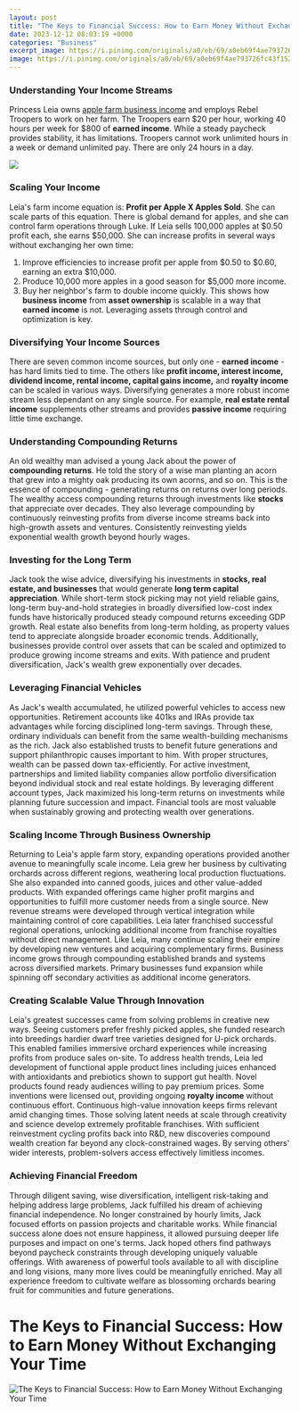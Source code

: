 ```yaml
---
layout: post
title: "The Keys to Financial Success: How to Earn Money Without Exchanging Your Time"
date: 2023-12-12 08:03:19 +0000
categories: "Business"
excerpt_image: https://i.pinimg.com/originals/a0/eb/69/a0eb69f4ae793726fc43f152ba16f499.jpg
image: https://i.pinimg.com/originals/a0/eb/69/a0eb69f4ae793726fc43f152ba16f499.jpg
---
```


### Understanding Your Income Streams 
Princess Leia owns [apple farm business income](https://store.fi.io.vn/collection/aguillon) and employs Rebel Troopers to work on her farm. The Troopers earn $20 per hour, working 40 hours per week for $800 of **earned income**. While a steady paycheck provides stability, it has limitations. Troopers cannot work unlimited hours in a week or demand unlimited pay. There are only 24 hours in a day.

![](https://www.godigit.com/content/dam/godigit/directportal/en/contenthm/how-to-earn-money-without-investment.jpg)
### Scaling Your Income 
Leia's farm income equation is: **Profit per Apple X Apples Sold**. She can scale parts of this equation. There is global demand for apples, and she can control farm operations through Luke. If Leia sells 100,000 apples at $0.50 profit each, she earns $50,000. She can increase profits in several ways without exchanging her own time:
1. Improve efficiencies to increase profit per apple from $0.50 to $0.60, earning an extra $10,000. 
2. Produce 10,000 more apples in a good season for $5,000 more income.
3. Buy her neighbor's farm to double income quickly. 
This shows how **business income** from **asset ownership** is scalable in a way that **earned income** is not. Leveraging assets through control and optimization is key.
### Diversifying Your Income Sources
There are seven common income sources, but only one - **earned income** - has hard limits tied to time. The others like **profit income, interest income, dividend income, rental income, capital gains income,** and **royalty income** can be scaled in various ways. 
Diversifying generates a more robust income stream less dependant on any single source. For example, **real estate rental income** supplements other streams and provides **passive income** requiring little time exchange.
### Understanding Compounding Returns
An old wealthy man advised a young Jack about the power of **compounding returns**. He told the story of a wise man planting an acorn that grew into a mighty oak producing its own acorns, and so on. This is the essence of compounding - generating returns on returns over long periods.
The wealthy access compounding returns through investments like **stocks** that appreciate over decades. They also leverage compounding by continuously reinvesting profits from diverse income streams back into high-growth assets and ventures. Consistently reinvesting yields exponential wealth growth beyond hourly wages.
### Investing for the Long Term 
Jack took the wise advice, diversifying his investments in **stocks, real estate, and businesses** that would generate **long term capital appreciation**. While short-term stock picking may not yield reliable gains, long-term buy-and-hold strategies in broadly diversified low-cost index funds have historically produced steady compound returns exceeding GDP growth. 
Real estate also benefits from long-term holding, as property values tend to appreciate alongside broader economic trends. Additionally, businesses provide control over assets that can be scaled and optimized to produce growing income streams and exits. With patience and prudent diversification, Jack's wealth grew exponentially over decades.
### Leveraging Financial Vehicles
As Jack's wealth accumulated, he utilized powerful vehicles to access new opportunities. Retirement accounts like 401ks and IRAs provide tax advantages while forcing disciplined long-term savings. Through these, ordinary individuals can benefit from the same wealth-building mechanisms as the rich.
Jack also established trusts to benefit future generations and support philanthropic causes important to him. With proper structures, wealth can be passed down tax-efficiently. For active investment, partnerships and limited liability companies allow portfolio diversification beyond individual stock and real estate holdings. 
By leveraging different account types, Jack maximized his long-term returns on investments while planning future succession and impact. Financial tools are most valuable when sustainably growing and protecting wealth over generations.
### Scaling Income Through Business Ownership
Returning to Leia's apple farm story, expanding operations provided another avenue to meaningfully scale income. Leia grew her business by cultivating orchards across different regions, weathering local production fluctuations. She also expanded into canned goods, juices and other value-added products.
With expanded offerings came higher profit margins and opportunities to fulfill more customer needs from a single source. New revenue streams were developed through vertical integration while maintaining control of core capabilities. Leia later franchised successful regional operations, unlocking additional income from franchise royalties without direct management.
Like Leia, many continue scaling their empire by developing new ventures and acquiring complementary firms. Business income grows through compounding established brands and systems across diversified markets. Primary businesses fund expansion while spinning off secondary activities as additional income generators.
### Creating Scalable Value Through Innovation  
Leia's greatest successes came from solving problems in creative new ways. Seeing customers prefer freshly picked apples, she funded research into breedings hardier dwarf tree varieties designed for U-pick orchards. This enabled families immersive orchard experiences while increasing profits from produce sales on-site.
To address health trends, Leia led development of functional apple product lines including juices enhanced with antioxidants and prebiotics shown to support gut health. Novel products found ready audiences willing to pay premium prices. Some inventions were licensed out, providing ongoing **royalty income** without continuous effort.
Continuous high-value innovation keeps firms relevant amid changing times. Those solving latent needs at scale through creativity and science develop extremely profitable franchises. With sufficient reinvestment cycling profits back into R&D, new discoveries compound wealth creation far beyond any clock-constrained wages. By serving others' wider interests, problem-solvers access effectively limitless incomes. 
### Achieving Financial Freedom
Through diligent saving, wise diversification, intelligent risk-taking and helping address large problems, Jack fulfilled his dream of achieving financial independence. No longer constrained by hourly limits, Jack focused efforts on passion projects and charitable works. While financial success alone does not ensure happiness, it allowed pursuing deeper life purposes and impact on one's terms.
Jack hoped others find pathways beyond paycheck constraints through developing uniquely valuable offerings. With awareness of powerful tools available to all with discipline and long visions, many more lives could be meaningfully enriched. May all experience freedom to cultivate welfare as blossoming orchards bearing fruit for communities and future generations.
# The Keys to Financial Success: How to Earn Money Without Exchanging Your Time
![The Keys to Financial Success: How to Earn Money Without Exchanging Your Time](https://i.pinimg.com/originals/a0/eb/69/a0eb69f4ae793726fc43f152ba16f499.jpg)